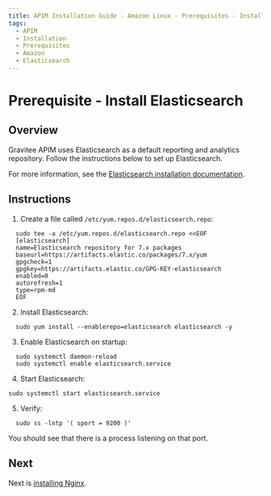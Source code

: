 ```yaml
---
title: APIM Installation Guide - Amazon Linux - Prerequisites - Install Elasticsearch
tags:
  - APIM
  - Installation
  - Prerequisites
  - Amazon
  - Elasticsearch
---
```



# Prerequisite - Install Elasticsearch

## Overview

Gravitee APIM uses Elasticsearch as a default reporting and analytics repository. Follow the instructions below to set up Elasticsearch.

For more information, see the [Elasticsearch installation documentation](https://www.elastic.co/guide/en/elasticsearch/reference/current/rpm.html#rpm-repo).

## Instructions

1. Create a file called `/etc/yum.repos.d/elasticsearch.repo`:

```
  sudo tee -a /etc/yum.repos.d/elasticsearch.repo <<EOF
  [elasticsearch]
  name=Elasticsearch repository for 7.x packages
  baseurl=https://artifacts.elastic.co/packages/7.x/yum
  gpgcheck=1
  gpgkey=https://artifacts.elastic.co/GPG-KEY-elasticsearch
  enabled=0
  autorefresh=1
  type=rpm-md
  EOF
```

2. Install Elasticsearch:

```
  sudo yum install --enablerepo=elasticsearch elasticsearch -y
```

3. Enable Elasticsearch on startup:

```
  sudo systemctl daemon-reload
  sudo systemctl enable elasticsearch.service
```

4. Start Elasticsearch:

```
sudo systemctl start elasticsearch.service
```

5. Verify:

```
  sudo ss -lntp '( sport = 9200 )'
```

You should see that there is a process listening on that port.

## Next

Next is [installing Nginx](installation-guide-amazon-prerequisite-nginx.md).

